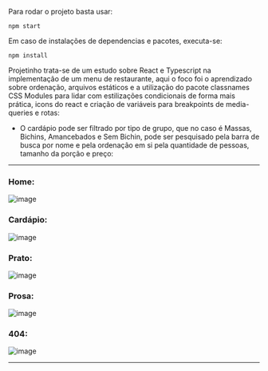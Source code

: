 Para rodar o projeto basta usar: 
```
npm start
```

Em caso de instalações de dependencias e pacotes, executa-se:
```
npm install
```

Projetinho trata-se de um estudo sobre React e Typescript na implementação de um menu de restaurante, aqui o foco foi o aprendizado sobre ordenação, arquivos estáticos e a utilização do pacote classnames CSS Modules para lidar com estilizações condicionais de forma mais prática, icons do react e criação de variáveis para breakpoints de media-queries e rotas:

* O cardápio pode ser filtrado por tipo de grupo, que no caso é Massas, Bichins, Amancebados e Sem Bichin, pode ser pesquisado pela barra de busca por nome e pela ordenação em si pela quantidade de pessoas, tamanho da porção e preço:

<hr>

### Home: 
![image](https://user-images.githubusercontent.com/85123013/224503057-f85fcdcf-387b-4115-9949-05297e553e28.png)

### Cardápio:
![image](https://user-images.githubusercontent.com/85123013/224505588-9a04e18e-a653-4991-a748-dcd06802434c.png)

### Prato:
![image](https://user-images.githubusercontent.com/85123013/224505709-f3a80525-dd4b-4407-ae78-912aaae34a44.png)

### Prosa:
![image](https://user-images.githubusercontent.com/85123013/224503169-dc9730a9-0b61-43b4-bc0d-57a02ed4524f.png)

### 404:
![image](https://user-images.githubusercontent.com/85123013/224503222-6c817789-d888-4629-adea-b13d2bf68ef2.png)

<hr>
